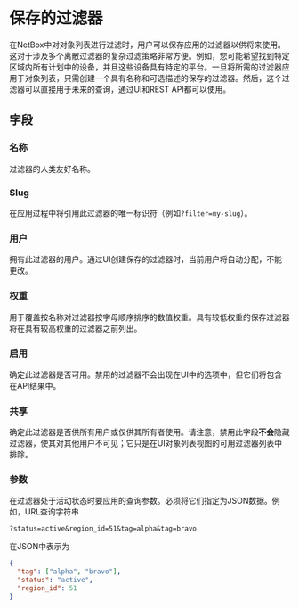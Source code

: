 # 保存的过滤器

在NetBox中对对象列表进行过滤时，用户可以保存应用的过滤器以供将来使用。这对于涉及多个离散过滤器的复杂过滤策略非常方便。例如，您可能希望找到特定区域内所有计划中的设备，并且这些设备具有特定的平台。一旦将所需的过滤器应用于对象列表，只需创建一个具有名称和可选描述的保存的过滤器。然后，这个过滤器可以直接用于未来的查询，通过UI和REST API都可以使用。

## 字段

### 名称

过滤器的人类友好名称。

### Slug

在应用过程中将引用此过滤器的唯一标识符（例如`?filter=my-slug`）。

### 用户

拥有此过滤器的用户。通过UI创建保存的过滤器时，当前用户将自动分配，不能更改。

### 权重

用于覆盖按名称对过滤器按字母顺序排序的数值权重。具有较低权重的保存过滤器将在具有较高权重的过滤器之前列出。

### 启用

确定此过滤器是否可用。禁用的过滤器不会出现在UI中的选项中，但它们将包含在API结果中。

### 共享

确定此过滤器是否供所有用户或仅供其所有者使用。请注意，禁用此字段**不会**隐藏过滤器，使其对其他用户不可见；它只是在UI对象列表视图的可用过滤器列表中排除。

### 参数

在过滤器处于活动状态时要应用的查询参数。必须将它们指定为JSON数据。例如，URL查询字符串

```
?status=active&region_id=51&tag=alpha&tag=bravo
```

在JSON中表示为

```json
{
  "tag": ["alpha", "bravo"],
  "status": "active",
  "region_id": 51
}
```
